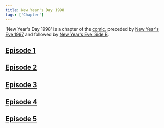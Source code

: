```yaml
---
title: New Year's Day 1998
tags: ['Chapter']
---
```

'New Year's Day 1998' is a chapter of the [comic](/_wiki/index.md), preceded by [New Year's Eve 1997](/_wiki/new-years-eve-1997.md) and followed by [New Year's Eve, Side B](/_wiki/new-years-eve-side-b.md).

## [Episode 1](https://tapas.io/episode/1297345)

## [Episode 2](https://tapas.io/episode/1297351)

## [Episode 3](https://tapas.io/episode/1297353)

## [Episode 4](https://tapas.io/episode/1297356)

## [Episode 5](https://tapas.io/episode/1297359)

